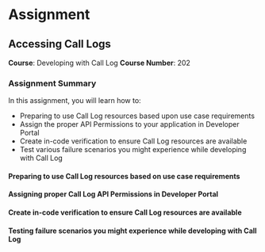 # Assignment

## Accessing Call Logs

**Course**: Developing with Call Log
**Course Number**: 202

### Assignment Summary

In this assignment, you will learn how to:

* Preparing to use Call Log resources based upon use case requirements
* Assign the proper API Permissions to your application in Developer Portal 
* Create in-code verification to ensure Call Log resources are available
* Test various failure scenarios you might experience while developing with Call Log

#### Preparing to use Call Log resources based on use case requirements


#### Assigning proper Call Log API Permissions in Developer Portal


#### Create in-code verification to ensure Call Log resources are available


#### Testing failure scenarios you might experience while developing with Call Log



